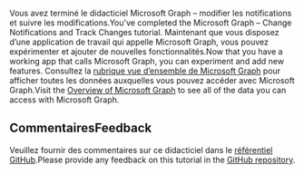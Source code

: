 <!-- markdownlint-disable MD002 MD041 -->

<span data-ttu-id="3bad8-101">Vous avez terminé le didacticiel Microsoft Graph – modifier les notifications et suivre les modifications.</span><span class="sxs-lookup"><span data-stu-id="3bad8-101">You've completed the Microsoft Graph – Change Notifications and Track Changes tutorial.</span></span> <span data-ttu-id="3bad8-102">Maintenant que vous disposez d’une application de travail qui appelle Microsoft Graph, vous pouvez expérimenter et ajouter de nouvelles fonctionnalités.</span><span class="sxs-lookup"><span data-stu-id="3bad8-102">Now that you have a working app that calls Microsoft Graph, you can experiment and add new features.</span></span> <span data-ttu-id="3bad8-103">Consultez la [rubrique vue d’ensemble de Microsoft Graph](/graph/overview) pour afficher toutes les données auxquelles vous pouvez accéder avec Microsoft Graph.</span><span class="sxs-lookup"><span data-stu-id="3bad8-103">Visit the [Overview of Microsoft Graph](/graph/overview) to see all of the data you can access with Microsoft Graph.</span></span>

## <a name="feedback"></a><span data-ttu-id="3bad8-104">Commentaires</span><span class="sxs-lookup"><span data-stu-id="3bad8-104">Feedback</span></span>

<span data-ttu-id="3bad8-105">Veuillez fournir des commentaires sur ce didacticiel dans le [référentiel GitHub](https://github.com/microsoftgraph/msgraph-training-changenotifications).</span><span class="sxs-lookup"><span data-stu-id="3bad8-105">Please provide any feedback on this tutorial in the [GitHub repository](https://github.com/microsoftgraph/msgraph-training-changenotifications).</span></span>